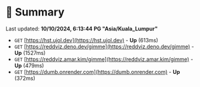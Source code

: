 # 📖 Summary
Last updated: **10/10/2024, 6:13:44 PG "Asia/Kuala_Lumpur"**

- `GET` [https://hst.ujol.dev](https://hst.ujol.dev) - **Up** (613ms)
- `GET` [https://reddviz.deno.dev/gimme](https://reddviz.deno.dev/gimme) - **Up** (1527ms)
- `GET` [https://reddviz.amar.kim/gimme](https://reddviz.amar.kim/gimme) - **Up** (479ms)
- `GET` [https://dumb.onrender.com](https://dumb.onrender.com) - **Up** (372ms)
